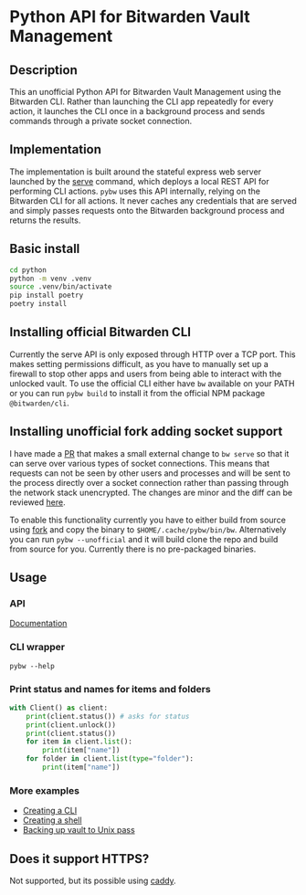 # Python API for Bitwarden Vault Management

## Description
This an unofficial Python API for Bitwarden Vault Management using the Bitwarden CLI. Rather than launching the CLI app repeatedly for every action, it launches the CLI once in a background process and sends commands through a private socket connection.

## Implementation
The implementation is built around the stateful express web server launched by the [serve](https://bitwarden.com/help/cli/#serve) command, which deploys a local REST API for performing CLI actions. `pybw` uses this API internally, relying on the Bitwarden CLI for all actions. It never caches any credentials that are served and simply passes requests onto the Bitwarden background process and returns the results.

## Basic install

```sh
cd python
python -m venv .venv
source .venv/bin/activate
pip install poetry
poetry install
```

## Installing official Bitwarden CLI
Currently the serve API is only exposed through HTTP over a TCP port. This makes setting permissions difficult, as you have to manually set up a firewall to stop other apps and users from being able to interact with the unlocked vault. To use the official CLI either have `bw` available on your PATH or you can run `pybw build` to install it from the official NPM package `@bitwarden/cli`.

## Installing unofficial fork adding socket support
I have made a [PR](https://github.com/bitwarden/clients/pull/14262) that makes a small external change to `bw serve` so that it can serve over various types of socket connections. This means that requests can not be seen by other users and processes and will be sent to the process directly over a socket connection rather than passing through the network stack unencrypted. The changes are minor and the diff can be reviewed [here](https://github.com/bitwarden/clients/pull/14262/files).

To enable this functionality currently you have to either build from source using [fork](https://github.com/Game4Move78/clients/tree/feat/unix-socket-support) and copy the binary to `$HOME/.cache/pybw/bin/bw`. Alternatively you can run `pybw --unofficial` and it will build clone the repo and build from source for you. Currently there is no pre-packaged binaries.

## Usage

### API

[Documentation](https://github.com/Game4Move78/pybw/blob/master/python/API.md)

### CLI wrapper

```shell
pybw --help
```

### Print status and names for items and folders

```python
with Client() as client:
    print(client.status()) # asks for status
    print(client.unlock())
    print(client.status())
    for item in client.list():
        print(item["name"])
    for folder in client.list(type="folder"):
        print(item["name"])
```

### More examples

- [Creating a CLI](https://github.com/Game4Move78/pybw/blob/master/python/src/pybw/cli.py)
- [Creating a shell](https://github.com/Game4Move78/pybw/blob/master/python/src/pybw/examples/shell.py)
- [Backing up vault to Unix pass](https://github.com/Game4Move78/pybw/blob/master/python/src/pybw/examples/backup.py)

## Does it support HTTPS?

Not supported, but its possible using [caddy](https://github.com/Game4Move78/bw-serve-encrypted).
